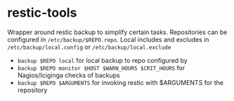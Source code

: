 # restic-tools
Wrapper around restic backup to simplify certain tasks. 
Repositories can be configured in `/etc/backup/$REPO.repo`. 
Local includes and excludes in `/etc/backup/local.config` or `/etc/backup/local.exclude`

* `backup $REPO local` for local backup to repo configured by 
* `backup $REPO monitor $HOST $WARN_HOURS $CRIT_HOURS` for Nagios/Iciginga checks of backups
* `backup $REPO $ARGUMENTS` for invoking restic with $ARGUMENTS for the repository
